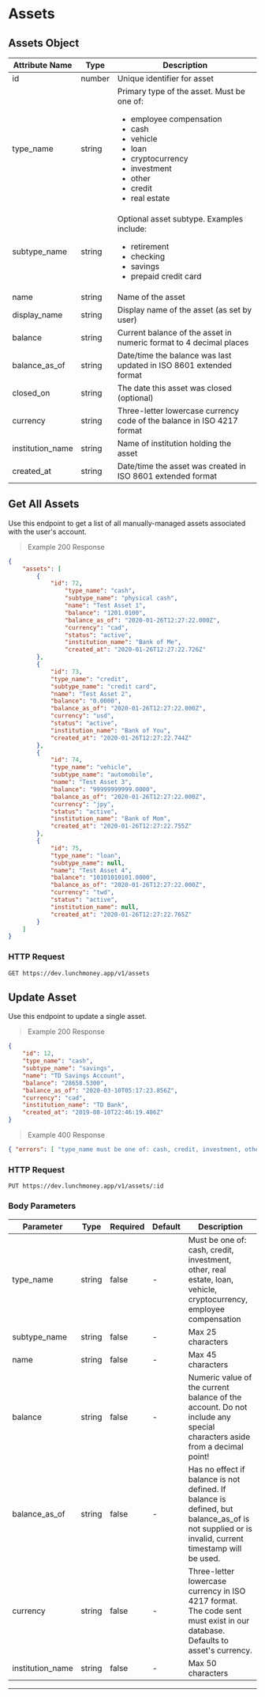 # Assets

## Assets Object
Attribute Name      | Type   | Description
------------------- | ----   | -----------
id                  | number | Unique identifier for asset
type_name           | string | Primary type of the asset. Must be one of:<br><ul> <li>employee compensation</li> <li>cash</li> <li>vehicle</li> <li>loan</li> <li>cryptocurrency</li> <li>investment</li> <li>other</li> <li>credit</li> <li>real estate</li> </ul>
subtype_name        | string | Optional asset subtype. Examples include:<br><ul> <li>retirement</li> <li>checking</li> <li>savings</li> <li>prepaid credit card</li><ul>
name                | string | Name of the asset
display_name        | string | Display name of the asset (as set by user)
balance             | string | Current balance of the asset in numeric format to 4 decimal places
balance_as_of       | string | Date/time the balance was last updated in ISO 8601 extended format
closed_on           | string | The date this asset was closed (optional)
currency            | string | Three-letter lowercase currency code of the balance in ISO 4217 format
institution_name    | string | Name of institution holding the asset
created_at          | string | Date/time the asset was created in ISO 8601 extended format

## Get All Assets
Use this endpoint to get a list of all manually-managed assets associated with the user's account.

> Example 200 Response

```json
{
    "assets": [
        {
            "id": 72,
                "type_name": "cash",
                "subtype_name": "physical cash",
                "name": "Test Asset 1",
                "balance": "1201.0100",
                "balance_as_of": "2020-01-26T12:27:22.000Z",
                "currency": "cad",
                "status": "active",
                "institution_name": "Bank of Me",
                "created_at": "2020-01-26T12:27:22.726Z"
        },
        {
            "id": 73,
            "type_name": "credit",
            "subtype_name": "credit card",
            "name": "Test Asset 2",
            "balance": "0.0000",
            "balance_as_of": "2020-01-26T12:27:22.000Z",
            "currency": "usd",
            "status": "active",
            "institution_name": "Bank of You",
            "created_at": "2020-01-26T12:27:22.744Z"
        },
        {
            "id": 74,
            "type_name": "vehicle",
            "subtype_name": "automobile",
            "name": "Test Asset 3",
            "balance": "99999999999.0000",
            "balance_as_of": "2020-01-26T12:27:22.000Z",
            "currency": "jpy",
            "status": "active",
            "institution_name": "Bank of Mom",
            "created_at": "2020-01-26T12:27:22.755Z"
        },
        {
            "id": 75,
            "type_name": "loan",
            "subtype_name": null,
            "name": "Test Asset 4",
            "balance": "10101010101.0000",
            "balance_as_of": "2020-01-26T12:27:22.000Z",
            "currency": "twd",
            "status": "active",
            "institution_name": null,
            "created_at": "2020-01-26T12:27:22.765Z"
        }
    ]
}
```

### HTTP Request

`GET https://dev.lunchmoney.app/v1/assets`

## Update Asset

Use this endpoint to update a single asset.

> Example 200 Response

```json
{
    "id": 12,
    "type_name": "cash",
    "subtype_name": "savings",
    "name": "TD Savings Account",
    "balance": "28658.5300",
    "balance_as_of": "2020-03-10T05:17:23.856Z",
    "currency": "cad",
    "institution_name": "TD Bank",
    "created_at": "2019-08-10T22:46:19.486Z"
}
```

> Example 400 Response

```json
{ "errors": [ "type_name must be one of: cash, credit, investment, other, real estate, loan, vehicle, cryptocurrency, employee compensation" ] }
```

### HTTP Request

`PUT https://dev.lunchmoney.app/v1/assets/:id`

### Body Parameters
Parameter        | Type   | Required | Default | Description
---------        | ----   | -------- | ------- | -----------
type_name        | string | false    | -       | Must be one of: cash, credit, investment, other, real estate, loan, vehicle, cryptocurrency, employee compensation
subtype_name     | string | false    | -       | Max 25 characters
name             | string | false    | -       | Max 45 characters
balance          | string | false    | -       | Numeric value of the current balance of the account. Do not include any special characters aside from a decimal point!
balance_as_of    | string | false    | -       | Has no effect if balance is not defined. If balance is defined, but balance_as_of is not supplied or is invalid, current timestamp will be used.
currency         | string | false    | -       | Three-letter lowercase currency in ISO 4217 format. The code sent must exist in our database. Defaults to asset's currency.
institution_name | string | false    | -       | Max 50 characters

---
